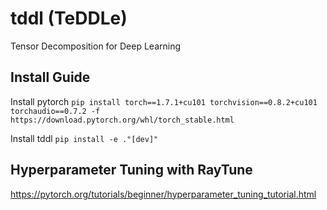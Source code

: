 # tddl (TeDDLe)
Tensor Decomposition for Deep Learning


## Install Guide

Install pytorch `pip install torch==1.7.1+cu101 torchvision==0.8.2+cu101 torchaudio==0.7.2 -f https://download.pytorch.org/whl/torch_stable.html`

Install tddl `pip install -e ."[dev]"`


## Hyperparameter Tuning with RayTune
https://pytorch.org/tutorials/beginner/hyperparameter_tuning_tutorial.html